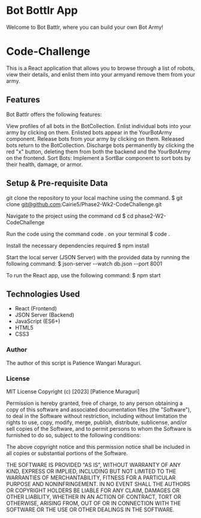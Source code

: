 # Bot Bottlr App

Welcome to Bot Battlr, where you can build your own Bot Army!

# Code-Challenge

 This is a React application that allows you to browse through a list of robots, view their details, and enlist them into your armyand remove them from your army.

 ## Features

Bot Battlr offers the following features:

View profiles of all bots in the BotCollection.
Enlist individual bots into your army by clicking on them. Enlisted bots appear in the YourBotArmy component.
Release bots from your army by clicking on them. Released bots return to the BotCollection.
Discharge bots permanently by clicking the red "x" button, deleting them from both the backend and the YourBotArmy on the frontend. Sort Bots: Implement a SortBar component to sort bots by their health, damage, or armor.
## Setup & Pre-requisite Data

git clone the repository to your local machine using the command. 
$ git clone git@github.com:Cairie5/Phase2-Wk2-CodeChallenge.git

Navigate to the project using the command 
cd 
$ cd phase2-W2-CodeChallenge

Run the code using the command code . on your terminal 
$ code .

Install the necessary dependencies required 
$ npm install

Start the local server (JSON Server) with the provided data by running the following command:
$ json-server --watch db.json --port 8001

To run the React app, use the following command:
$ npm start

## Technologies Used

- React (Frontend)
- JSON Server (Backend)
- JavaScript (ES6+)
- HTML5
- CSS3

### Author
The author of this script is Patience Wangari Muraguri.

### License
MIT License Copyright (c) [2023] [Patience Muraguri]

Permission is hereby granted, free of charge, to any person obtaining a copy of this software and associated documentation files (the "Software"), to deal in the Software without restriction, including without limitation the rights to use, copy, modify, merge, publish, distribute, sublicense, and/or sell copies of the Software, and to permit persons to whom the Software is furnished to do so, subject to the following conditions:

The above copyright notice and this permission notice shall be included in all copies or substantial portions of the Software.

THE SOFTWARE IS PROVIDED "AS IS", WITHOUT WARRANTY OF ANY KIND, EXPRESS OR IMPLIED, INCLUDING BUT NOT LIMITED TO THE WARRANTIES OF MERCHANTABILITY, FITNESS FOR A PARTICULAR PURPOSE AND NONINFRINGEMENT. IN NO EVENT SHALL THE AUTHORS OR COPYRIGHT HOLDERS BE LIABLE FOR ANY CLAIM, DAMAGES OR OTHER LIABILITY, WHETHER IN AN ACTION OF CONTRACT, TORT OR OTHERWISE, ARISING FROM, OUT OF OR IN CONNECTION WITH THE SOFTWARE OR THE USE OR OTHER DEALINGS IN THE SOFTWARE.
